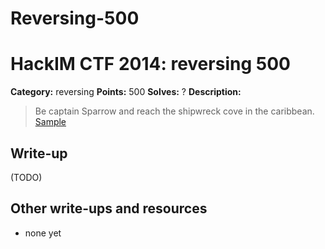 # Reversing-500
# HackIM CTF 2014: reversing 500

**Category:** reversing
**Points:** 500
**Solves:** ?
**Description:**

> Be captain Sparrow and reach the shipwreck cove in the caribbean.
>	[Sample](cso.tar.gz)

## Write-up

(TODO)

## Other write-ups and resources

* none yet
